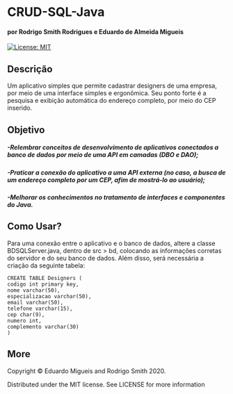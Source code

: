# CRUD-SQL-Java
#### por Rodrigo Smith Rodrigues e Eduardo de Almeida Migueis
[![License: MIT](https://img.shields.io/badge/License-MIT-yellow.svg)](https://opensource.org/licenses/MIT)

## Descrição
Um aplicativo simples que permite cadastrar designers de uma empresa, 
por meio de uma interface simples e ergonômica. Seu ponto forte é a 
pesquisa e exibição automática do endereço completo, por meio do CEP inserido.

## Objetivo
##### -Relembrar conceitos de desenvolvimento de aplicativos conectados a banco de dados por meio de uma API em camadas (DBO e DAO);
##### -Praticar a conexão do aplicativo a uma API externa (no caso, a busca de um endereço completo por um CEP, afim de mostrá-lo ao usuário);
##### -Melhorar os conhecimentos no tratamento de interfaces e componentes do Java.

## Como Usar?
Para uma conexão entre o aplicativo e o banco de dados, altere a classe BDSQLServer.java, dentro de src > bd, colocando as informações
corretas do servidor e do seu banco de dados. Além disso, será necessária a criação da seguinte tabela:

```
CREATE TABLE Designers (
codigo int primary key,
nome varchar(50),
especializacao varchar(50),
email varchar(50),
telefone varchar(15),
cep char(9),
numero int,
complemento varchar(30)
)
```
## More
Copyright © Eduardo Migueis and Rodrigo Smith 2020.

Distributed under the MIT license. See LICENSE for more information
